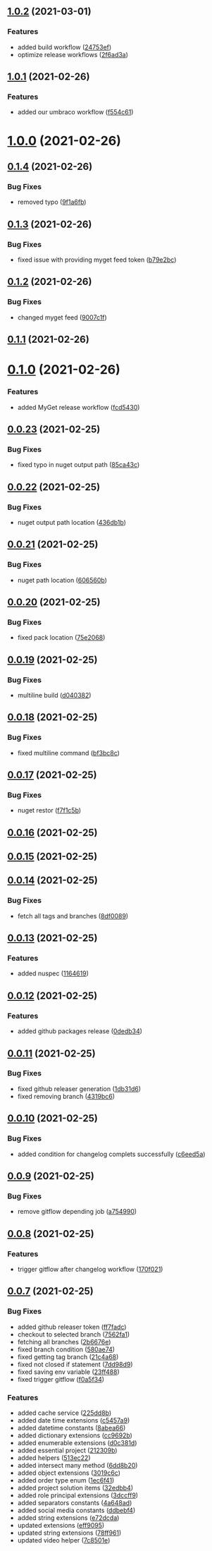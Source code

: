 <a name="1.0.2"></a>
## [1.0.2](https://github.com/thecogworks/cog-essentials/compare/1.0.1...1.0.2) (2021-03-01)


### Features

* added build workflow ([24753ef](https://github.com/thecogworks/cog-essentials/commit/24753ef))
* optimize release workflows ([2f6ad3a](https://github.com/thecogworks/cog-essentials/commit/2f6ad3a))



<a name="1.0.1"></a>
## [1.0.1](https://github.com/thecogworks/cog-essentials/compare/1.0.0...1.0.1) (2021-02-26)


### Features

* added our umbraco workflow ([f554c61](https://github.com/thecogworks/cog-essentials/commit/f554c61))



<a name="1.0.0"></a>
# [1.0.0](https://github.com/thecogworks/cog-essentials/compare/0.1.4...1.0.0) (2021-02-26)



<a name="0.1.4"></a>
## [0.1.4](https://github.com/thecogworks/cog-essentials/compare/0.1.3...0.1.4) (2021-02-26)


### Bug Fixes

* removed typo ([9f1a6fb](https://github.com/thecogworks/cog-essentials/commit/9f1a6fb))



<a name="0.1.3"></a>
## [0.1.3](https://github.com/thecogworks/cog-essentials/compare/0.1.2...0.1.3) (2021-02-26)


### Bug Fixes

* fixed issue with providing myget feed token ([b79e2bc](https://github.com/thecogworks/cog-essentials/commit/b79e2bc))



<a name="0.1.2"></a>
## [0.1.2](https://github.com/thecogworks/cog-essentials/compare/0.1.1...0.1.2) (2021-02-26)


### Bug Fixes

* changed myget feed ([9007c1f](https://github.com/thecogworks/cog-essentials/commit/9007c1f))



<a name="0.1.1"></a>
## [0.1.1](https://github.com/thecogworks/cog-essentials/compare/0.1.0...0.1.1) (2021-02-26)



<a name="0.1.0"></a>
# [0.1.0](https://github.com/thecogworks/cog-essentials/compare/0.0.23...0.1.0) (2021-02-26)


### Features

* added MyGet release workflow ([fcd5430](https://github.com/thecogworks/cog-essentials/commit/fcd5430))



<a name="0.0.23"></a>
## [0.0.23](https://github.com/thecogworks/cog-essentials/compare/0.0.22...0.0.23) (2021-02-25)


### Bug Fixes

* fixed typo in nuget output path ([85ca43c](https://github.com/thecogworks/cog-essentials/commit/85ca43c))



<a name="0.0.22"></a>
## [0.0.22](https://github.com/thecogworks/cog-essentials/compare/0.0.21...0.0.22) (2021-02-25)


### Bug Fixes

* nuget output path location ([436db1b](https://github.com/thecogworks/cog-essentials/commit/436db1b))



<a name="0.0.21"></a>
## [0.0.21](https://github.com/thecogworks/cog-essentials/compare/0.0.20...0.0.21) (2021-02-25)


### Bug Fixes

* nuget path location ([606560b](https://github.com/thecogworks/cog-essentials/commit/606560b))



<a name="0.0.20"></a>
## [0.0.20](https://github.com/thecogworks/cog-essentials/compare/0.0.19...0.0.20) (2021-02-25)


### Bug Fixes

* fixed pack location ([75e2068](https://github.com/thecogworks/cog-essentials/commit/75e2068))



<a name="0.0.19"></a>
## [0.0.19](https://github.com/thecogworks/cog-essentials/compare/0.0.18...0.0.19) (2021-02-25)


### Bug Fixes

* multiline build ([d040382](https://github.com/thecogworks/cog-essentials/commit/d040382))



<a name="0.0.18"></a>
## [0.0.18](https://github.com/thecogworks/cog-essentials/compare/0.0.17...0.0.18) (2021-02-25)


### Bug Fixes

* fixed multiline command ([bf3bc8c](https://github.com/thecogworks/cog-essentials/commit/bf3bc8c))



<a name="0.0.17"></a>
## [0.0.17](https://github.com/thecogworks/cog-essentials/compare/0.0.16...0.0.17) (2021-02-25)


### Bug Fixes

* nuget restor ([f7f1c5b](https://github.com/thecogworks/cog-essentials/commit/f7f1c5b))



<a name="0.0.16"></a>
## [0.0.16](https://github.com/thecogworks/cog-essentials/compare/0.0.15...0.0.16) (2021-02-25)



<a name="0.0.15"></a>
## [0.0.15](https://github.com/thecogworks/cog-essentials/compare/0.0.14...0.0.15) (2021-02-25)



<a name="0.0.14"></a>
## [0.0.14](https://github.com/thecogworks/cog-essentials/compare/0.0.13...0.0.14) (2021-02-25)


### Bug Fixes

* fetch all tags and branches ([8df0089](https://github.com/thecogworks/cog-essentials/commit/8df0089))



<a name="0.0.13"></a>
## [0.0.13](https://github.com/thecogworks/cog-essentials/compare/0.0.12...0.0.13) (2021-02-25)


### Features

* added nuspec ([1164619](https://github.com/thecogworks/cog-essentials/commit/1164619))



<a name="0.0.12"></a>
## [0.0.12](https://github.com/thecogworks/cog-essentials/compare/0.0.11...0.0.12) (2021-02-25)


### Features

* added github packages release ([0dedb34](https://github.com/thecogworks/cog-essentials/commit/0dedb34))



<a name="0.0.11"></a>
## [0.0.11](https://github.com/thecogworks/cog-essentials/compare/0.0.10...0.0.11) (2021-02-25)


### Bug Fixes

* fixed github releaser generation ([1db31d6](https://github.com/thecogworks/cog-essentials/commit/1db31d6))
* fixed removing branch ([4319bc6](https://github.com/thecogworks/cog-essentials/commit/4319bc6))



<a name="0.0.10"></a>
## [0.0.10](https://github.com/thecogworks/cog-essentials/compare/0.0.9...0.0.10) (2021-02-25)


### Bug Fixes

* added condition for changelog complets successfully ([c6eed5a](https://github.com/thecogworks/cog-essentials/commit/c6eed5a))



<a name="0.0.9"></a>
## [0.0.9](https://github.com/thecogworks/cog-essentials/compare/0.0.8...0.0.9) (2021-02-25)


### Bug Fixes

* remove gitflow depending job ([a754990](https://github.com/thecogworks/cog-essentials/commit/a754990))



<a name="0.0.8"></a>
## [0.0.8](https://github.com/thecogworks/cog-essentials/compare/0.0.7...0.0.8) (2021-02-25)


### Features

* trigger gitflow after changelog workflow ([170f021](https://github.com/thecogworks/cog-essentials/commit/170f021))



<a name="0.0.7"></a>
## [0.0.7](https://github.com/thecogworks/cog-essentials/compare/212309b...0.0.7) (2021-02-25)


### Bug Fixes

* added github releaser token ([ff7fadc](https://github.com/thecogworks/cog-essentials/commit/ff7fadc))
* checkout to selected branch ([7562fa1](https://github.com/thecogworks/cog-essentials/commit/7562fa1))
* fetching all branches ([2b6676e](https://github.com/thecogworks/cog-essentials/commit/2b6676e))
* fixed branch condition ([580ae74](https://github.com/thecogworks/cog-essentials/commit/580ae74))
* fixed getting tag branch ([21c4a68](https://github.com/thecogworks/cog-essentials/commit/21c4a68))
* fixed not closed if statement ([7dd98d9](https://github.com/thecogworks/cog-essentials/commit/7dd98d9))
* fixed saving env variable ([23ff488](https://github.com/thecogworks/cog-essentials/commit/23ff488))
* fixed trigger gitflow ([f0a5f34](https://github.com/thecogworks/cog-essentials/commit/f0a5f34))


### Features

* added cache service ([225dd8b](https://github.com/thecogworks/cog-essentials/commit/225dd8b))
* added date time extensions ([c5457a9](https://github.com/thecogworks/cog-essentials/commit/c5457a9))
* added datetime constants ([8abea66](https://github.com/thecogworks/cog-essentials/commit/8abea66))
* added dictionary extensions ([cc9692b](https://github.com/thecogworks/cog-essentials/commit/cc9692b))
* added enumerable extensions ([d0c381d](https://github.com/thecogworks/cog-essentials/commit/d0c381d))
* added essential project ([212309b](https://github.com/thecogworks/cog-essentials/commit/212309b))
* added helpers ([513ec22](https://github.com/thecogworks/cog-essentials/commit/513ec22))
* added intersect many method ([6dd8b20](https://github.com/thecogworks/cog-essentials/commit/6dd8b20))
* added object extensions ([3019c6c](https://github.com/thecogworks/cog-essentials/commit/3019c6c))
* added order type enum ([1ec6f41](https://github.com/thecogworks/cog-essentials/commit/1ec6f41))
* added project solution items ([32edbb4](https://github.com/thecogworks/cog-essentials/commit/32edbb4))
* added role principal extensions ([3dccff9](https://github.com/thecogworks/cog-essentials/commit/3dccff9))
* added separators constants ([4a648ad](https://github.com/thecogworks/cog-essentials/commit/4a648ad))
* added social media constants ([ddbebf4](https://github.com/thecogworks/cog-essentials/commit/ddbebf4))
* added string extensions ([e72dcda](https://github.com/thecogworks/cog-essentials/commit/e72dcda))
* updated extensions ([eff9095](https://github.com/thecogworks/cog-essentials/commit/eff9095))
* updated string extensions ([78ff961](https://github.com/thecogworks/cog-essentials/commit/78ff961))
* updated video helper ([7c8501e](https://github.com/thecogworks/cog-essentials/commit/7c8501e))



